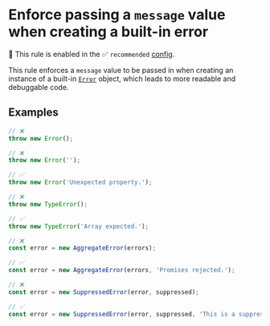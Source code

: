 # Enforce passing a `message` value when creating a built-in error

💼 This rule is enabled in the ✅ `recommended` [config](https://github.com/sindresorhus/eslint-plugin-unicorn#recommended-config).

<!-- end auto-generated rule header -->
<!-- Do not manually modify this header. Run: `npm run fix:eslint-docs` -->

This rule enforces a `message` value to be passed in when creating an instance of a built-in [`Error`](https://developer.mozilla.org/en-US/docs/Web/JavaScript/Reference/Global_Objects/Error) object, which leads to more readable and debuggable code.

## Examples

```js
// ❌
throw new Error();

// ❌
throw new Error('');

// ✅
throw new Error('Unexpected property.');
```

```js
// ❌
throw new TypeError();

// ✅
throw new TypeError('Array expected.');
```

```js
// ❌
const error = new AggregateError(errors);

// ✅
const error = new AggregateError(errors, 'Promises rejected.');
```

```js
// ❌
const error = new SuppressedError(error, suppressed);

// ✅
const error = new SuppressedError(error, suppressed, 'This is a suppressed error.');
```
